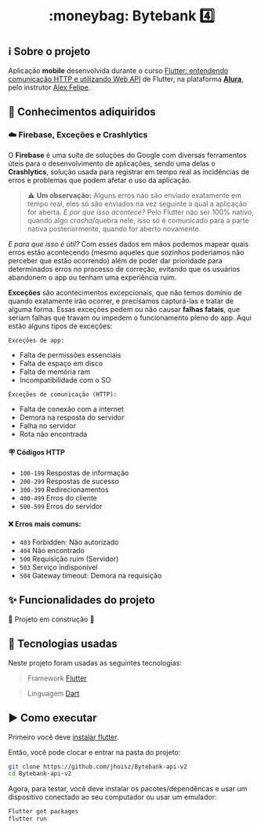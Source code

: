 <h1 align="center"> :moneybag: Bytebank 4️⃣  </h1>

## ℹ️ Sobre o projeto

Aplicação **mobile** desenvolvida durante o curso [Flutter: entendendo comunicação HTTP e utilizando Web API](https://cursos.alura.com.br/course/flutter-comunicacao-http) de Flutter, na plataforma **[Alura](https://www.alura.com.br/)**, pelo instrutor [Alex Felipe](https://cursos.alura.com.br/user/alexfelipe).

## :ledger: Conhecimentos adiquiridos

### ☁️ Firebase, Exceções e Crashlytics

O **Firebase** é uma suíte de soluções do Google com diversas ferramentos úteis para o desenvolvimento de aplicações, sendo uma delas o **Crashlytics**, solução usada para registrar em tempo real as incidências de erros e problemas que podem afetar o uso da aplicação.

> ⚠️ **Um observação:** Alguns erros não são enviado exatamente em tempo real, eles só são enviados na vez seguinte a qual a aplicação for aberta. _E por que isso acontece?_ Pelo Flutter não ser 100% nativo, quando algo _crasha_/quebra nele, isso só é comunicado para a parte nativa posteriormente, quando for aberto novamente.

_E para que isso é útil?_ Com esses dados em mãos podemos mapear quais erros estão acontecendo (mesmo aqueles que sozinhos poderíamos não perceber que estão ocorrendo) além de poder dar prioridade para determinados erros no processo de correção, evitando que os usuários abandonem o app ou tenham uma experiência ruim.

**Exceções** são acontecimentos excepcionais, que não temos domínio de quando exatamente irão ocorrer, e precisamos capturá-las e tratar de alguma forma. Essas exceções podem ou não causar **falhas fatais**, que seriam falhas que travam ou impedem o funcionamento pleno do app. Aqui estão alguns tipos de exceções:

`Exceções de app:`

- Falta de permissões essenciais
- Falta de espaço em disco
- Falta de memória ram
- Incompatibilidade com o SO

`Èxceções de comunicação (HTTP):`

- Falta de conexão com a internet
- Demora na resposta do servidor
- Falha no servidor
- Rota não encontrada

#### 🪧 Códigos HTTP

- `100-199` Respostas de informação
- `200-299` Respostas de sucesso
- `300-399` Redirecionamentos
- `400-499` Erros do cliente
- `500-599` Erros do servidor

#### ❌ Erros mais comuns:

- `403` Forbidden: Não autorizado
- `404` Não encontrado
- `500` Requisição ruim (Servidor)
- `503` Serviço indisponível
- `504` Gateway timeout: Demora na requisição

## :sparkles: Funcionalidades do projeto

:construction: Projeto em construção :construction:

## :hammer: Tecnologias usadas

Neste projeto foram usadas as seguintes tecnologias:

> Framework [Flutter](https://flutter.dev/)

> Linguagem [Dart](https://dart.dev/)

## :arrow_forward: Como executar

Primeiro você deve [instalar flutter](https://docs.flutter.dev/get-started/install).

Então, você pode clocar e entrar na pasta do projeto:

```bash
git clone https://github.com/jhoisz/Bytebank-api-v2
cd Bytebank-api-v2
```

Agora, para testar, você deve instalar os pacotes/dependêncas e usar um dispositivo conectado ao seu computador ou usar um emulador:

```bash
Flutter get packages
flutter run
```
